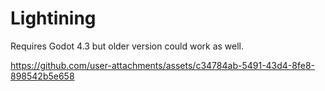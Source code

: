 # Lightining

Requires Godot 4.3 but older version could work as well.

https://github.com/user-attachments/assets/c34784ab-5491-43d4-8fe8-898542b5e658
